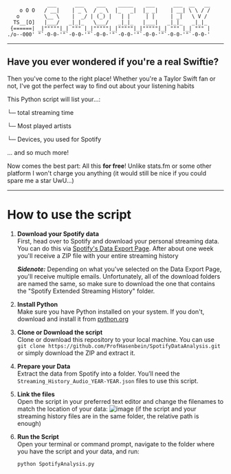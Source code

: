 ```
             ___      ___    ___    _____    ___      ___  __   __
    o O O   / __|    | _ \  / _ \  |_   _|  |_ _|    | __| \ \ / /
   o        \__ \    |  _/ | (_) |   | |     | |     | _|   \ V / 
  TS__[O]   |___/   _|_|_   \___/   _|_|_   |___|   _|_|_   _|_|_ 
 {======| _|"""""|_| """ |_|"""""|_|"""""|_|"""""|_| """ |_| """ |
./o--000' "`-0-0-'"`-0-0-'"`-0-0-'"`-0-0-'"`-0-0-'"`-0-0-'"`-0-0-'
```
---                                                                                                                                                                                                      
                                                                                                                                                                                                      
## Have you ever wondered if you're a real Swiftie?

Then you've come to the right place!
Whether you're a Taylor Swift fan or not, I've got the perfect way to find out about your listening habits

This Python script will list your...:
  
  └─ total streaming time

  └─ Most played artists
 
  └─ Devices, you used for Spotify

... and so much more!
  

Now comes the best part: All this **for free**! Unlike stats.fm or some other platform I won't charge you anything (it would still be nice if you could spare me a star UwU...)

---

# How to use the script

1. **Download your Spotify data**  
   First, head over to Spotify and download your personal streaming data. You can do this via [Spotify's Data Export Page](https://www.spotify.com/us/account/privacy/). After about one week you'll receive a ZIP file with your entire streaming history

   **_Sidenote:_** Depending on what you've selected on the Data Export Page, you'll receive multiple emails. Unfortunately, all of the download folders are named the same, so make sure to download the one that contains the "Spotify Extended Streaming History" folder.

3. **Install Python**  
   Make sure you have Python installed on your system. If you don't, download and install it from [python.org](https://www.python.org/downloads/)

4. **Clone or Download the script**  
   Clone or download this repository to your local machine. You can use `git clone https://github.com/ProfHasenbein/SpotifyDataAnalysis.git` or simply download the ZIP and extract it.

5. **Prepare your Data**  
   Extract the data from Spotify into a folder. You’ll need the `Streaming_History_Audio_YEAR-YEAR.json` files to use this script.

6. **Link the files**  
   Open the script in your preferred text editor and change the filenames to match the location of your data:
   ![image](https://github.com/user-attachments/assets/d0ab92e7-8af6-4c46-9033-1dc086f7d813)
(if the script and your streaming history files are in the same folder, the relative path is enough)

7. **Run the Script**  
   Open your terminal or command prompt, navigate to the folder where you have the script and your data, and run:

   ```bash
   python SpotifyAnalysis.py
